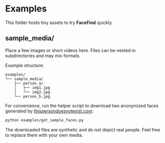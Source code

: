 # Examples

This folder hosts tiny assets to try **FaceFind** quickly.

## sample_media/
Place a few images or short videos here. Files can be nested in subdirectories and may mix formats.

Example structure:
```
examples/
└── sample_media/
    ├── person_a/
    │   ├── img1.jpg
    │   └── img2.jpg
    └── person_b.jpg
```

For convenience, run the helper script to download two anonymized faces generated by [thispersondoesnotexist.com](https://thispersondoesnotexist.com):

```bash
python examples/get_sample_faces.py
```

The downloaded files are synthetic and do not depict real people. Feel free to replace them with your own media.
